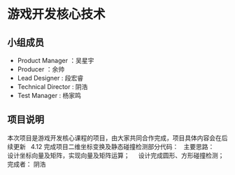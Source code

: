 # 游戏开发核心技术
## 小组成员
- Product Manager ：吴星宇
- Producer ：余帅
- Lead Designer : 段宏睿
- Technical Director : 阴浩
- Test Manager : 杨家鸣
## 项目说明
本次项目是游戏开发核心课程的项目，由大家共同合作完成，项目具体内容会在后续更新  
4.12 完成项目二维坐标变换及静态碰撞检测部分代码：   
  主要思路：   
  设计坐标向量及矩阵，实现向量及矩阵运算；     
  设计完成圆形、方形碰撞检测；  
  完成者： 阴浩  
     
